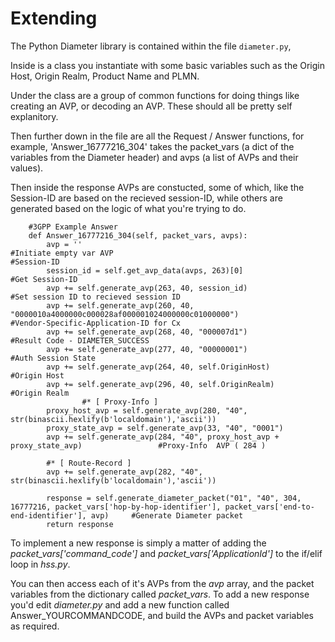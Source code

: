 # Extending
The Python Diameter library is contained within the file ``diameter.py``,

Inside is a class you instantiate with some basic variables such as the Origin Host, Origin Realm, Product Name and PLMN.

Under the class are a group of common functions for doing things like creating an AVP, or decoding an AVP. These should all be pretty self explanitory.

Then further down in the file are all the Request / Answer functions, for example, 'Answer_16777216_304' takes the packet_vars (a dict of the variables from the Diameter header) and avps (a list of AVPs and their values).

Then inside the response AVPs are constucted, some of which, like the Session-ID are based on the recieved session-ID, while others are generated based on the logic of what you're trying to do.

```
    #3GPP Example Answer
    def Answer_16777216_304(self, packet_vars, avps):
        avp = ''                                                                                    #Initiate empty var AVP                                                                                           #Session-ID
        session_id = self.get_avp_data(avps, 263)[0]                                                     #Get Session-ID
        avp += self.generate_avp(263, 40, session_id)                                                    #Set session ID to recieved session ID
        avp += self.generate_avp(260, 40, "0000010a4000000c000028af000001024000000c01000000")            #Vendor-Specific-Application-ID for Cx
        avp += self.generate_avp(268, 40, "000007d1")                                                   #Result Code - DIAMETER_SUCCESS
        avp += self.generate_avp(277, 40, "00000001")                                                    #Auth Session State        
        avp += self.generate_avp(264, 40, self.OriginHost)                                                    #Origin Host
        avp += self.generate_avp(296, 40, self.OriginRealm)                                             #Origin Realm
                #* [ Proxy-Info ]
        proxy_host_avp = self.generate_avp(280, "40", str(binascii.hexlify(b'localdomain'),'ascii'))
        proxy_state_avp = self.generate_avp(33, "40", "0001")
        avp += self.generate_avp(284, "40", proxy_host_avp + proxy_state_avp)                 #Proxy-Info  AVP ( 284 )

        #* [ Route-Record ]
        avp += self.generate_avp(282, "40", str(binascii.hexlify(b'localdomain'),'ascii'))
        
        response = self.generate_diameter_packet("01", "40", 304, 16777216, packet_vars['hop-by-hop-identifier'], packet_vars['end-to-end-identifier'], avp)     #Generate Diameter packet
        return response
```

To implement a new response is simply a matter of adding the *packet_vars['command_code']* and *packet_vars['ApplicationId']* to the if/elif loop in *hss.py*.

You can then access each of it's AVPs from the *avp* array, and the packet variables from the dictionary called *packet_vars*.
To add a new response you'd edit *diameter.py* and add a new function called Answer_YOURCOMMANDCODE, and build the AVPs and packet variables as required.

